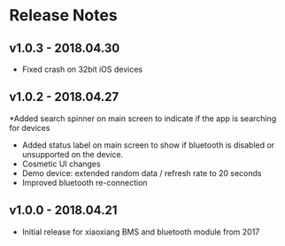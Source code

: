 # Release Notes

## v1.0.3 - 2018.04.30
* Fixed crash on 32bit iOS devices


## v1.0.2 - 2018.04.27
*Added search spinner on main screen to indicate if the app is searching for devices
* Added status label on main screen to show if bluetooth is disabled or unsupported on the device.
* Cosmetic UI changes
* Demo device: extended random data / refresh rate to 20 seconds
* Improved bluetooth re-connection


## v1.0.0 - 2018.04.21
* Initial release for xiaoxiang BMS and bluetooth module from 2017
